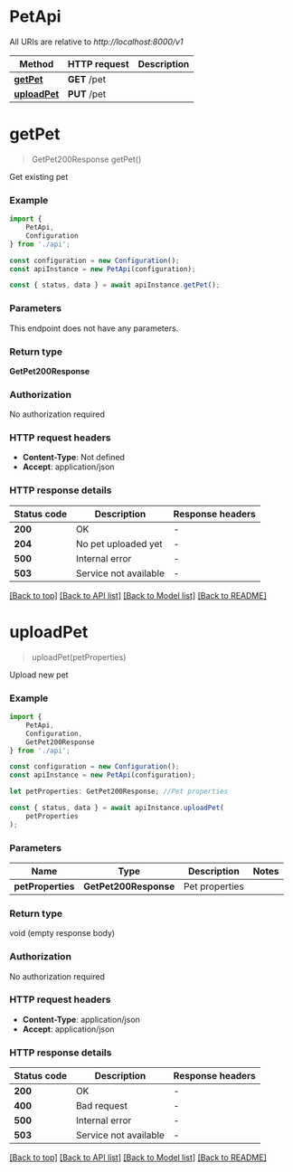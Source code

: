 # PetApi

All URIs are relative to *http://localhost:8000/v1*

|Method | HTTP request | Description|
|------------- | ------------- | -------------|
|[**getPet**](#getpet) | **GET** /pet | |
|[**uploadPet**](#uploadpet) | **PUT** /pet | |

# **getPet**
> GetPet200Response getPet()

Get existing pet

### Example

```typescript
import {
    PetApi,
    Configuration
} from './api';

const configuration = new Configuration();
const apiInstance = new PetApi(configuration);

const { status, data } = await apiInstance.getPet();
```

### Parameters
This endpoint does not have any parameters.


### Return type

**GetPet200Response**

### Authorization

No authorization required

### HTTP request headers

 - **Content-Type**: Not defined
 - **Accept**: application/json


### HTTP response details
| Status code | Description | Response headers |
|-------------|-------------|------------------|
|**200** | OK |  -  |
|**204** | No pet uploaded yet |  -  |
|**500** | Internal error |  -  |
|**503** | Service not available |  -  |

[[Back to top]](#) [[Back to API list]](../README.md#documentation-for-api-endpoints) [[Back to Model list]](../README.md#documentation-for-models) [[Back to README]](../README.md)

# **uploadPet**
> uploadPet(petProperties)

Upload new pet

### Example

```typescript
import {
    PetApi,
    Configuration,
    GetPet200Response
} from './api';

const configuration = new Configuration();
const apiInstance = new PetApi(configuration);

let petProperties: GetPet200Response; //Pet properties

const { status, data } = await apiInstance.uploadPet(
    petProperties
);
```

### Parameters

|Name | Type | Description  | Notes|
|------------- | ------------- | ------------- | -------------|
| **petProperties** | **GetPet200Response**| Pet properties | |


### Return type

void (empty response body)

### Authorization

No authorization required

### HTTP request headers

 - **Content-Type**: application/json
 - **Accept**: application/json


### HTTP response details
| Status code | Description | Response headers |
|-------------|-------------|------------------|
|**200** | OK |  -  |
|**400** | Bad request |  -  |
|**500** | Internal error |  -  |
|**503** | Service not available |  -  |

[[Back to top]](#) [[Back to API list]](../README.md#documentation-for-api-endpoints) [[Back to Model list]](../README.md#documentation-for-models) [[Back to README]](../README.md)

